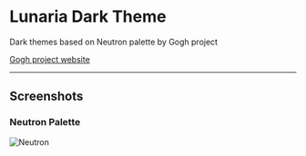 # Lunaria Dark Theme

Dark themes based on Neutron palette by Gogh project

[Gogh project website](https://mayccoll.github.io/Gogh/)

---

## Screenshots
### Neutron Palette
![Neutron](https://i.imgur.com/iOnlmYd.png)
